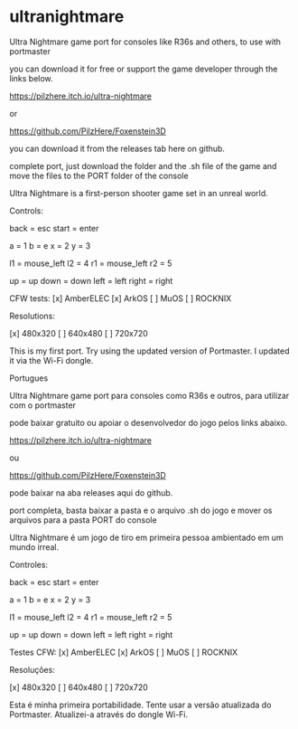 # ultranightmare

Ultra Nightmare game port for consoles like R36s and others, to use with portmaster

you can download it for free or support the game developer through the links below.

https://pilzhere.itch.io/ultra-nightmare

or

https://github.com/PilzHere/Foxenstein3D

you can download it from the releases tab here on github.

complete port, just download the folder and the .sh file of the game and move the files to the PORT folder of the console

Ultra Nightmare is a first-person shooter game set in an unreal world.

Controls:

back = esc
start = enter

a = 1
b = e
x = 2
y = 3

l1 = mouse_left
l2 = 4
r1 = mouse_left
r2 = 5

up = up
down = down
left = left
right = right

CFW tests: [x] AmberELEC [x] ArkOS [ ] MuOS [ ] ROCKNIX

Resolutions:

[x] 480x320 [ ] 640x480 [ ] 720x720

This is my first port. Try using the updated version of Portmaster. I updated it via the Wi-Fi dongle.


Portugues


Ultra Nightmare game port para consoles como R36s e outros, para utilizar com o portmaster

pode baixar gratuito ou apoiar o desenvolvedor do jogo pelos links abaixo.

https://pilzhere.itch.io/ultra-nightmare

ou

https://github.com/PilzHere/Foxenstein3D

pode baixar na aba releases aqui do github.

port completa, basta baixar a pasta e o arquivo .sh do jogo e mover os arquivos para a pasta PORT do console

Ultra Nightmare é um jogo de tiro em primeira pessoa ambientado em um mundo irreal.

Controles:
 
back = esc
start = enter

a = 1
b = e
x = 2
y = 3

l1 = mouse_left
l2 = 4
r1 = mouse_left
r2 = 5

up = up
down = down
left = left
right = right

Testes CFW: [x] AmberELEC [x] ArkOS [ ] MuOS [ ] ROCKNIX

Resoluções:

[x] 480x320 [ ] 640x480 [ ] 720x720

Esta é minha primeira portabilidade. Tente usar a versão atualizada do Portmaster. Atualizei-a através do dongle Wi-Fi.
